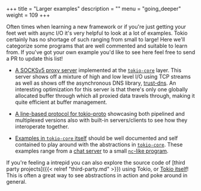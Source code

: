 +++
title = "Larger examples"
description = ""
menu = "going_deeper"
weight = 109
+++

Often times when learning a new framework or if you're just getting your feet
wet with async I/O it's very helpful to look at a lot of examples. Tokio
certainly has no shortage of such ranging from small to large! Here we'll
categorize some programs that are well commented and suitable to learn from. If
you've got your own example you'd like to see here feel free to send a PR to
update this list!

* [A SOCKSv5 proxy server][tokio-socks5] implemented at the [`tokio-core`]
  layer. This server shows off a mixture of high and low level I/O using TCP
  streams as well as shows off the asynchronous DNS library, [trust-dns]. An
  interesting optimization for this server is that there's only one globally
  allocated buffer through which all proxied data travels through, making it
  quite efficient at buffer management.

* [A line-based protocol for tokio-proto][tokio-line] showcasing both pipelined
  and multiplexed versions also with built-in servers/clients to see how they
  interoperate together.

* [Examples in `tokio-core` itself][tokio-core-examples] should be well
  documented and self contained to play around with the abstractions in
  [`tokio-core`]. These examples range from a [chat server] to a small
  [`nc`-like program].

[`tokio-core`]: https://github.com/tokio-rs/tokio-core
[tokio-socks5]: https://github.com/tokio-rs/tokio-socks5/blob/master/src/main.rs
[trust-dns]: http://trust-dns.org/
[tokio-line]: https://github.com/tokio-rs/tokio-line
[tokio-core-examples]: https://github.com/tokio-rs/tokio-core/tree/master/examples
[chat server]: https://github.com/tokio-rs/tokio-core/blob/master/examples/chat.rs
[`nc`-like program]: https://github.com/tokio-rs/tokio-core/blob/master/examples/connect.rs

If you're feeling a intrepid you can also explore the source code of [third
party projects]({{< relref "third-party.md" >}}) using Tokio, or [Tokio
itself][tokio]! This is often a great way to see abstractions in action and poke
around in general.

[tokio]: https://github.com/tokio-rs
